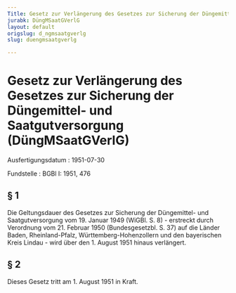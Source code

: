 ```yaml
---
Title: Gesetz zur Verlängerung des Gesetzes zur Sicherung der Düngemittel- und Saatgutversorgung
jurabk: DüngMSaatGVerlG
layout: default
origslug: d_ngmsaatgverlg
slug: duengmsaatgverlg

---
```


# Gesetz zur Verlängerung des Gesetzes zur Sicherung der Düngemittel- und Saatgutversorgung (DüngMSaatGVerlG)

Ausfertigungsdatum
:   1951-07-30

Fundstelle
:   BGBl I: 1951, 476



## § 1

Die Geltungsdauer des Gesetzes zur Sicherung der Düngemittel- und
Saatgutversorgung vom 19. Januar 1949 (WiGBl. S. 8) - erstreckt durch
Verordnung vom 21. Februar 1950 (Bundesgesetzbl. S. 37) auf die Länder
Baden, Rheinland-Pfalz, Württemberg-Hohenzollern und den bayerischen
Kreis Lindau - wird über den 1. August 1951 hinaus verlängert.


## § 2

Dieses Gesetz tritt am 1. August 1951 in Kraft.

